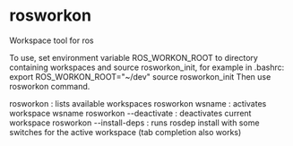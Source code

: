 # rosworkon
Workspace tool for ros

To use, set environment variable ROS_WORKON_ROOT to directory containing workspaces and source rosworkon_init, for example in .bashrc:
export ROS_WORKON_ROOT="~/dev"
source rosworkon_init
 Then use rosworkon command.

rosworkon : lists available workspaces
rosworkon wsname : activates workspace wsname
rosworkon --deactivate : deactivates current workspace
rosworkon --install-deps : runs rosdep install with some switches for the active workspace
(tab completion also works)
